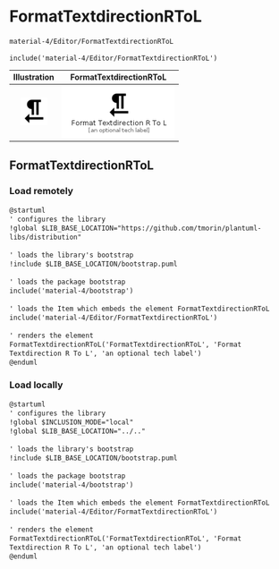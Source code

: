# FormatTextdirectionRToL


```text
material-4/Editor/FormatTextdirectionRToL
```

```text
include('material-4/Editor/FormatTextdirectionRToL')
```



| Illustration | FormatTextdirectionRToL |
| :---: | :---: |
| ![illustration for Illustration](../../material-4/Editor/FormatTextdirectionRToL.png) | ![illustration for FormatTextdirectionRToL](../../material-4/Editor/FormatTextdirectionRToL.Local.png) |




## FormatTextdirectionRToL

### Load remotely
```plantuml
@startuml
' configures the library
!global $LIB_BASE_LOCATION="https://github.com/tmorin/plantuml-libs/distribution"

' loads the library's bootstrap
!include $LIB_BASE_LOCATION/bootstrap.puml

' loads the package bootstrap
include('material-4/bootstrap')

' loads the Item which embeds the element FormatTextdirectionRToL
include('material-4/Editor/FormatTextdirectionRToL')

' renders the element
FormatTextdirectionRToL('FormatTextdirectionRToL', 'Format Textdirection R To L', 'an optional tech label')
@enduml
```

### Load locally
```plantuml
@startuml
' configures the library
!global $INCLUSION_MODE="local"
!global $LIB_BASE_LOCATION="../.."

' loads the library's bootstrap
!include $LIB_BASE_LOCATION/bootstrap.puml

' loads the package bootstrap
include('material-4/bootstrap')

' loads the Item which embeds the element FormatTextdirectionRToL
include('material-4/Editor/FormatTextdirectionRToL')

' renders the element
FormatTextdirectionRToL('FormatTextdirectionRToL', 'Format Textdirection R To L', 'an optional tech label')
@enduml
```


